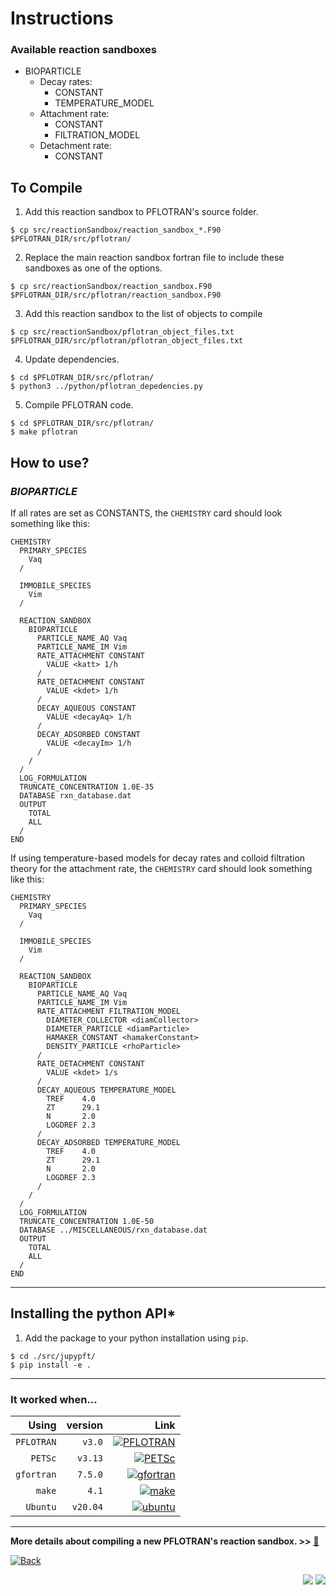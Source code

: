 <link rel="shortcut icon" type="image/x-icon" href="./images/favicon.png">

# Instructions

### Available reaction sandboxes

- BIOPARTICLE
  - Decay rates:
    - CONSTANT
    - TEMPERATURE_MODEL
  - Attachment rate:
    - CONSTANT
    - FILTRATION_MODEL
  - Detachment rate:
    - CONSTANT

## To Compile

1. Add this reaction sandbox to PFLOTRAN's source folder.
```
$ cp src/reactionSandbox/reaction_sandbox_*.F90 $PFLOTRAN_DIR/src/pflotran/
```
2. Replace the main reaction sandbox fortran file to include these sandboxes as one of the options.
```
$ cp src/reactionSandbox/reaction_sandbox.F90 $PFLOTRAN_DIR/src/pflotran/reaction_sandbox.F90
```
3. Add this reaction sandbox to the list of objects to compile
```
$ cp src/reactionSandbox/pflotran_object_files.txt $PFLOTRAN_DIR/src/pflotran/pflotran_object_files.txt
```
4. Update dependencies.
```
$ cd $PFLOTRAN_DIR/src/pflotran/
$ python3 ../python/pflotran_depedencies.py
```
5. Compile PFLOTRAN code.
```
$ cd $PFLOTRAN_DIR/src/pflotran/
$ make pflotran
```

## **How to use?**

### *BIOPARTICLE*

If all rates are set as CONSTANTS, the `CHEMISTRY` card should look something like this:

```
CHEMISTRY
  PRIMARY_SPECIES
    Vaq
  /
  
  IMMOBILE_SPECIES
    Vim
  /

  REACTION_SANDBOX
    BIOPARTICLE
      PARTICLE_NAME_AQ Vaq
      PARTICLE_NAME_IM Vim
      RATE_ATTACHMENT CONSTANT
        VALUE <katt> 1/h
      /
      RATE_DETACHMENT CONSTANT
        VALUE <kdet> 1/h
      /
      DECAY_AQUEOUS CONSTANT
        VALUE <decayAq> 1/h
      /
      DECAY_ADSORBED CONSTANT
        VALUE <decayIm> 1/h
      /
    /
  /
  LOG_FORMULATION
  TRUNCATE_CONCENTRATION 1.0E-35
  DATABASE rxn_database.dat
  OUTPUT
    TOTAL
    ALL
  /
END
```
If using temperature-based models for decay rates and colloid filtration theory for the attachment rate, the `CHEMISTRY` card should look something like this:

```
CHEMISTRY
  PRIMARY_SPECIES
    Vaq
  /
  
  IMMOBILE_SPECIES
    Vim
  /

  REACTION_SANDBOX
    BIOPARTICLE
      PARTICLE_NAME_AQ Vaq
      PARTICLE_NAME_IM Vim
      RATE_ATTACHMENT FILTRATION_MODEL
        DIAMETER_COLLECTOR <diamCollector>
        DIAMETER_PARTICLE <diamParticle>
        HAMAKER_CONSTANT <hamakerConstant>
        DENSITY_PARTICLE <rhoParticle>
      /
      RATE_DETACHMENT CONSTANT
        VALUE <kdet> 1/s
      /
      DECAY_AQUEOUS TEMPERATURE_MODEL
        TREF    4.0
        ZT      29.1
        N       2.0
        LOGDREF 2.3
      /
      DECAY_ADSORBED TEMPERATURE_MODEL
        TREF    4.0
        ZT      29.1
        N       2.0
        LOGDREF 2.3
      /
    /
  /
  LOG_FORMULATION
  TRUNCATE_CONCENTRATION 1.0E-50
  DATABASE ../MISCELLANEOUS/rxn_database.dat
  OUTPUT
    TOTAL
    ALL
  /
END
```
_____
## Installing the python API*

1. Add the package to your python installation using `pip`.
```
$ cd ./src/jupypft/
$ pip install -e .
```

***

### It worked when...

|Using|version|Link|
|--:|--:|--:|
|`PFLOTRAN`|`v3.0`|[![PFLOTRAN](https://img.shields.io/badge/&#x1f4a7;-PFLOTRAN-blue?style=flat)](https://www.pflotran.org/)|
|`PETSc`|`v3.13`|[![PETSc](https://img.shields.io/badge/&#129518;-PETSc-blue?style=flat)](https://www.mcs.anl.gov/petsc/)|
|`gfortran`|`7.5.0`|[![gfortran](https://img.shields.io/badge/-GNU%20Fortran-A42E2B?style=flat&logo=GNU)](https://gcc.gnu.org/fortran/)|
|`make`|`4.1`|[![make](https://img.shields.io/badge/-GNU%20Make-A42E2B?style=flat&logo=GNU)](https://www.gnu.org/software/make/)|
|`Ubuntu`|`v20.04`|[![ubuntu](https://img.shields.io/badge/-Ubuntu-black?style=flat&logo=ubuntu)](https://ubuntu.com/)|

***

**More details about compiling a new PFLOTRAN's reaction sandbox. >>** [&#128279;](https://bitbucket.org/pflotran/pflotran/wiki/Documentation/ReactionSandbox)

<a href="https://edsaac.github.io/bioparticle/">
	<img alt="Back" src="https://img.shields.io/badge/&#11013;-Go back-purple?style=for-the-badge">
</a>

<p align="right">
    <img src="https://img.shields.io/badge/Works on-my machine-purple?style=for-the-badge">
    <img src="https://img.shields.io/badge/-&#127802;-purple?style=for-the-badge">
</p>